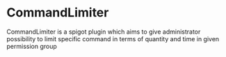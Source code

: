 # CommandLimiter

CommandLimiter is a spigot plugin which aims to give administrator possibility to limit specific command in terms of quantity and time in given permission group
